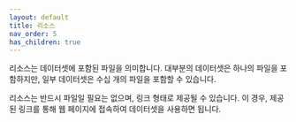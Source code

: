 ```yaml
---
layout: default
title: 리소스
nav_order: 5
has_children: true
---
```


리소스는 데이터셋에 포함된 파일을 의미합니다. 대부분의 데이터셋은 하나의 파일을 포함하지만, 일부 데이터셋은 수십 개의 파일을 포함할 수 있습니다.

리소스는 반드시 파일일 필요는 없으며, 링크 형태로 제공될 수 있습니다. 이 경우, 제공된 링크를 통해 웹 페이지에 접속하여 데이터셋을 사용하면 됩니다.